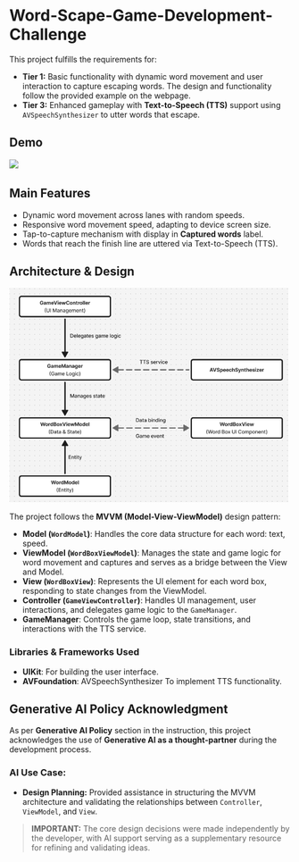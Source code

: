 # Word-Scape-Game-Development-Challenge

This project fulfills the requirements for:
- **Tier 1:** Basic functionality with dynamic word movement and user interaction to capture escaping words. The design and functionality follow the provided example on the webpage.
- **Tier 3:** Enhanced gameplay with **Text-to-Speech (TTS)** support using `AVSpeechSynthesizer` to utter words that escape.

## Demo

<p float="left">
  <img src="media/demo.gif" width="300" />
</p>

## Main Features
- Dynamic word movement across lanes with random speeds.
- Responsive word movement speed, adapting to device screen size.
- Tap-to-capture mechanism with display in **Captured words** label.
- Words that reach the finish line are uttered via Text-to-Speech (TTS).

## Architecture & Design

<p float="center">
  <img src="media/wordScapeArch.png" width="500" />
</p>

The project follows the **MVVM (Model-View-ViewModel)** design pattern:
- **Model (`WordModel`)**: Handles the core data structure for each word: text, speed.
- **ViewModel (`WordBoxViewModel`)**: Manages the state and game logic for word movement and captures and serves as a bridge between the View and Model.
- **View (`WordBoxView`)**: Represents the UI element for each word box, responding to state changes from the ViewModel.
- **Controller (`GameViewController`)**: Handles UI management, user interactions, and delegates game logic to the `GameManager`.
- **GameManager**: Controls the game loop, state transitions, and interactions with the TTS service.

### Libraries & Frameworks Used
- **UIKit**: For building the user interface.
- **AVFoundation**: AVSpeechSynthesizer To implement TTS functionality.


## Generative AI Policy Acknowledgment

As per **Generative AI Policy** section in the instruction, this project acknowledges the use of **Generative AI as a thought-partner** during the development process.

### **AI Use Case:**
- **Design Planning:** Provided assistance in structuring the MVVM architecture and validating the relationships between `Controller`, `ViewModel`, and `View`. 

> **IMPORTANT:** The core design decisions were made independently by the developer, with AI support serving as a supplementary resource for refining and validating ideas.
